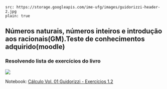 ```image
src: https://storage.googleapis.com/ime-ufg/images/guidorizzi-header-2.jpg
plain: true
```
## Números naturais, números inteiros e introdução aos racionais(GM).Teste de conhecimentos adquirido(moodle)

### Resolvendo lista de exercícios do livro

![](https://storage.googleapis.com/ime-ufg/giff/C%C3%A1lculo%20Vol.%2001%20Guidorizzi%20-%20Exerc%C3%ADcios%201.2.gif)

Notebook: [Cálculo Vol. 01 Guidorizzi - Exercícios 1.2](https://colab.research.google.com/drive/1tH7n9_ggZa7B0yo9fckVVn_G33mDD0h8?usp=sharing)


